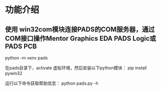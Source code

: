 # 功能介绍

## 使用 win32com模块连接PADS的COM服务器，通过COM接口操作Mentor Graphics EDA PADS Logic或PADS PCB

python -m venv pads

在pads目录下，activate 虚拟环境，然后安装以下python模块：
pip install pywin32

运行以下命令获取帮助信息：
python pads.py -h
